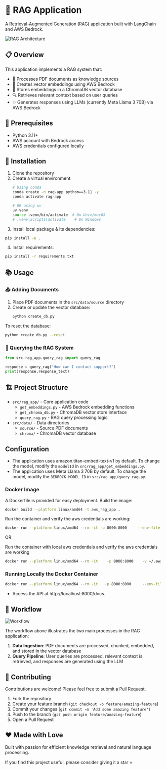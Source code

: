 # 🤖 RAG Application

A Retrieval-Augmented Generation (RAG) application built with LangChain and AWS Bedrock.

![RAG Architecture](https://admin.bentoml.com/uploads/simple_rag_workflow_091648ef39.png)

## 📋 Overview

This application implements a RAG system that:
- 📄 Processes PDF documents as knowledge sources
- 🔢 Creates vector embeddings using AWS Bedrock
- 💾 Stores embeddings in a ChromaDB vector database
- 🔍 Retrieves relevant context based on user queries
- ✨ Generates responses using LLMs (currently Meta Llama 3 70B) via AWS Bedrock

## 🔧 Prerequisites

- Python 3.11+
- AWS account with Bedrock access
- AWS credentials configured locally

## 🚀 Installation

1. Clone the repository
2. Create a virtual environment:
   ```bash
   # Using conda
   conda create -n rag-app python==3.11 -y
   conda activate rag-app
   
   # OR using uv
   uv venv
   source .venv/bin/activate  # On Unix/macOS
   # .venv\Scripts\activate    # On Windows
   ```
3. Install local package & its dependencies:
```bash
pip install -e .
```
4. Install requirements:
```bash
pip install -r requirements.txt
```

## 📚 Usage

### 📥 Adding Documents

1. Place PDF documents in the `src/data/source` directory
2. Create or update the vector database:
   ```bash
   python create_db.py
   ```

To reset the database:
   ```bash
   python create_db.py --reset
   ```

### 🔎 Querying the RAG System

```python
from src.rag_app.query_rag import query_rag

response = query_rag("How can I contact support?")
print(response.response_text)
```

## 🏗️ Project Structure

- `src/rag_app/` - Core application code
  - `get_embeddings.py` - AWS Bedrock embedding functions
  - `get_chroma_db.py` - ChromaDB vector store interface
  - `query_rag.py` - RAG query processing logic
- `src/data/` - Data directories
  - `source/` - Source PDF documents
  - `chroma/` - ChromaDB vector database

## Configuration
- The application uses amazon.titan-embed-text-v1 by default. To change the model, modify the `modelId` in `src/rag_app/get_embeddings.py`.
- The application uses Meta Llama 3 70B by default. To change the model, modify the `BEDROCK_MODEL_ID` in `src/rag_app/query_rag.py`.

### Docker Image

A Dockerfile is provided for easy deployment. Build the image:
```bash
docker build --platform linux/amd64 -t aws_rag_app .
```

Run the container and verify the aws credentials are working:
```bash
docker run --platform linux/amd64 --rm -it -p 8000:8000     --env-file .env     --entrypoint python    aws_rag_app test_aws_credentials.py
```
OR

Run the container with local aws credentials and verify the aws credentials are working:
```bash
docker run --platform linux/amd64 --rm -it    -p 8000:8000    -v ~/.aws:/root/.aws    --entrypoint python    aws_rag_app src/app_api_handler.py
```

### Running Locally the Docker Container
```bash
docker run --platform linux/amd64 --rm -it   -p 8000:8000     --env-file .env    --entrypoint python     aws_rag_app src/app_api_handler.py
```

- Access the API at http://localhost:8000/docs.

## 🔄 Workflow

![Workflow](https://github.com/aws-samples/aws-bedrock-retrieval-augmented-generation/blob/main/src/assets/workflow.png?raw=true)

The workflow above illustrates the two main processes in the RAG application:

1. **Data Ingestion**: PDF documents are processed, chunked, embedded, and stored in the vector database
2. **Query Pipeline**: User queries are processed, relevant context is retrieved, and responses are generated using the LLM

## 👥 Contributing

Contributions are welcome! Please feel free to submit a Pull Request.

1. Fork the repository
2. Create your feature branch (`git checkout -b feature/amazing-feature`)
3. Commit your changes (`git commit -m 'Add some amazing feature'`)
4. Push to the branch (`git push origin feature/amazing-feature`)
5. Open a Pull Request

## ❤️ Made with Love

Built with passion for efficient knowledge retrieval and natural language processing.

If you find this project useful, please consider giving it a star ⭐
